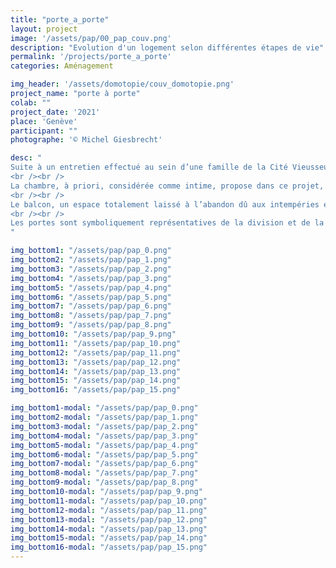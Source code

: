 ```yaml
---
title: "porte_a_porte"
layout: project
image: '/assets/pap/00_pap_couv.png'
description: "Evolution d'un logement selon différentes étapes de vie"
permalink: '/projects/porte_a_porte'
categories: Aménagement

img_header: '/assets/domotopie/couv_domotopie.png'
project_name: "porte à porte"
colab: ""
project_date: '2021'
place: 'Genève'
participant: ""
photographe: '© Michel Giesbrecht'

desc: "
Suite à un entretien effectué au sein d’une famille de la Cité Vieusseux, il a été démontré que les rythmes et les activités sont acteurs de divers conflits spatiaux. Se situant au sixième étage, cet espace ne définit pas suffisamment d’évolution des espaces privés ainsi que de souplesse d’appropriation. Mon projet se divise en trois axes : la gradation de l’intime, la dilatation saisonnière permise grâce aux espaces tempérés et finalement, une évolution des typologies par le dispositif des portes.
<br /><br />
La chambre, à priori, considérée comme intime, propose dans ce projet, une gradation de l’intimité créée perpendiculairement aux parois séparatrices. Une première cloison vitrée en sa partie supérieure, dissocie les espaces de distribution et les chambres tout en y laissant traverser la lumière naturelle. Cette transparence crée ainsi un vis-à-vis et un contact constant avec les habitants du lieu. Un système de rideau accrocher à un rail au plafond, permet de créer une intimité selon le choix et l’activité de chaque occupant.
<br /><br />
Le balcon, un espace totalement laissé à l’abandon dû aux intempéries et à sa dangerosité, observe un changement d’état dans cette proposition. En le cloisonnant par des fenêtres sur sa partie ouest, il permet d’imaginer un nouvel espace tempéré. Lorsque les températures sont froides, cette zone est utilisée comme espace de stockage, de buanderie, de jardin d’hiver, puis, à l’arrivée des saisons chaudes, les espaces de vie intérieur évoluent vers l’extérieur, créant un scénario d’habiter différent en fonction des saisons.
<br /><br />
Les portes sont symboliquement représentatives de la division et de la réunion de chaque espace au sein d’une habitation. Ces ouvertures et fermetures sont ré-imaginées de manière flexibles et interchangeables. Divers cadres de portes visuellement présents, vides ou comblées par ces éléments permettent de déplacer les portes en fonction d’une évolution et d’en modifier ainsi les espaces, les seuils et les sphères de privacité.
"

img_bottom1: "/assets/pap/pap_0.png"
img_bottom2: "/assets/pap/pap_1.png"
img_bottom3: "/assets/pap/pap_2.png"
img_bottom4: "/assets/pap/pap_3.png"
img_bottom5: "/assets/pap/pap_4.png"
img_bottom6: "/assets/pap/pap_5.png"
img_bottom7: "/assets/pap/pap_6.png"
img_bottom8: "/assets/pap/pap_7.png"
img_bottom9: "/assets/pap/pap_8.png"
img_bottom10: "/assets/pap/pap_9.png"
img_bottom11: "/assets/pap/pap_10.png"
img_bottom12: "/assets/pap/pap_11.png"
img_bottom13: "/assets/pap/pap_12.png"
img_bottom14: "/assets/pap/pap_13.png"
img_bottom15: "/assets/pap/pap_14.png"
img_bottom16: "/assets/pap/pap_15.png"

img_bottom1-modal: "/assets/pap/pap_0.png"
img_bottom2-modal: "/assets/pap/pap_1.png"
img_bottom3-modal: "/assets/pap/pap_2.png"
img_bottom4-modal: "/assets/pap/pap_3.png"
img_bottom5-modal: "/assets/pap/pap_4.png"
img_bottom6-modal: "/assets/pap/pap_5.png"
img_bottom7-modal: "/assets/pap/pap_6.png"
img_bottom8-modal: "/assets/pap/pap_7.png"
img_bottom9-modal: "/assets/pap/pap_8.png"
img_bottom10-modal: "/assets/pap/pap_9.png"
img_bottom11-modal: "/assets/pap/pap_10.png"
img_bottom12-modal: "/assets/pap/pap_11.png"
img_bottom13-modal: "/assets/pap/pap_12.png"
img_bottom14-modal: "/assets/pap/pap_13.png"
img_bottom15-modal: "/assets/pap/pap_14.png"
img_bottom16-modal: "/assets/pap/pap_15.png"
---
```

